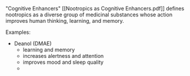 "Cognitive Enhancers"
[[Nootropics as Cognitive Enhancers.pdf]] defines nootropics as a diverse group of medicinal substances whose action improves human thinking, learning, and memory. 

Examples:
- Deanol (DMAE)
	- learning and memory
	- increases alertness and attention
	- improves mood and sleep quality
	- 